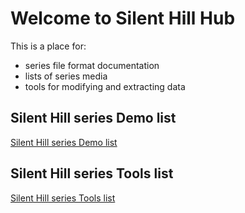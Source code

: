 # Welcome to Silent Hill Hub
This is a place for:
* series file format documentation
* lists of series media
* tools for modifying and extracting data

## Silent Hill series Demo list
[Silent Hill series Demo list](../tree/docs/Demo%20list.md)

## Silent Hill series Tools list
[Silent Hill series Tools list](../tree/docs/tools%20list)
